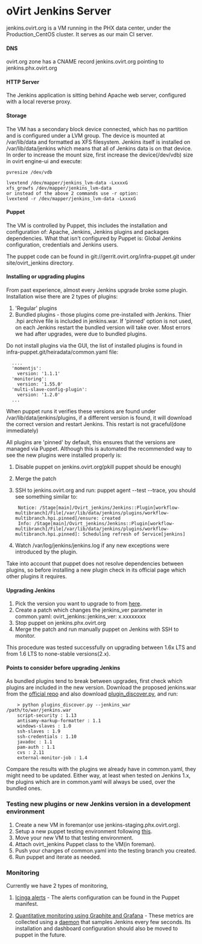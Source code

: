 oVirt Jenkins Server
=================================
jenkins.ovirt.org is a VM running in the PHX data center, under the
Production_CentOS cluster. It serves as our main CI server.

#### DNS
ovirt.org zone has a CNAME record jenkins.ovirt.org pointing to
jenkins.phx.ovirt.org

#### HTTP Server
The Jenkins application is sitting behind Apache web server, configured
with a local reverse proxy.


#### Storage
The VM has a secondary block device connected, which has no partition
and is configured under a LVM group. The device is mounted at
/var/lib/data and formatted as XFS filesystem. Jenkins itself is installed
on /var/lib/data/jenkins which means that all of Jenkins data is on that device.
In order to increase the mount size, first increase the device(/dev/vdb)
size in ovirt engine-ui and execute:

	pvresize /dev/vdb

	lvextend /dev/mapper/jenkins_lvm-data -LxxxxG
	xfs_growfs /dev/mapper/jenkins_lvm-data
	or instead of the above 2 commands use -r option:
	lvextend -r /dev/mapper/jenkins_lvm-data -LxxxxG





#### Puppet
The VM is controlled by Puppet, this includes the installation and
configuration of: Apache, Jenkins, Jenkins plugins and packages dependencies.
What that isn't configured by Puppet is:
Global Jenkins configuration, credentials and Jenkins users.

The puppet code can be found in git://gerrit.ovirt.org/infra-puppet.git
under site/ovirt_jenkins directory.


#### Installing or upgrading plugins

From past experience, almost every Jenkins upgrade broke some plugin.
Installation wise there are 2 types of plugins:
1. 'Regular' plugins
2. Bundled plugins - those plugins come pre-installed with Jenkins. Thier .hpi
archive file is included in jenkins.war. If 'pinned' option is not used,
on each Jenkins restart the bundled version will take over.
Most errors we had after upgrades, were due to bundled plugins.

Do not install plugins via the GUI, the list of installed plugins is found in
infra-puppet.git/heiradata/common.yaml file:

	  ....
	  'momentjs':
	    version: '1.1.1'
	  'monitoring':
	    version: '1.55.0'
	  'multi-slave-config-plugin':
	    version: '1.2.0'
	  ...

When puppet runs it verifies these versions are found under
/var/lib/data/jenkins/plugins, if a different version is found, it will
download the correct version and restart Jenkins. This restart is not
graceful(done immediately)

All plugins are 'pinned' by default, this ensures that the versions are
managed via Puppet. Although this is automated the recommended way to see the
new plugins were installed properly is:
1. Disable puppet on jenkins.ovirt.org(pkill puppet should be enough)
2. Merge the patch
3. SSH to jenkins.ovirt.org and run: puppet agent --test --trace, you should
see something similar to:

		Notice: /Stage[main]/Ovirt_jenkins/Jenkins::Plugin[workflow-multibranch]/File[/var/lib/data/jenkins/plugins/workflow-multibranch.hpi.pinned]/ensure: created
		Info: /Stage[main]/Ovirt_jenkins/Jenkins::Plugin[workflow-multibranch]/File[/var/lib/data/jenkins/plugins/workflow-multibranch.hpi.pinned]: Scheduling refresh of Service[jenkins]

4. Watch /var/log/jenkins/jenkins.log if any new exceptions were introduced
by the plugin.

Take into account that puppet does not resolve dependencies between
plugins, so before installing a new plugin check in its official page which
other plugins it requires.

#### Upgrading Jenkins
1. Pick the version you want to upgrade to from [here][jenkins_repo].
2. Create a patch which changes the jenkins_ver parameter in common.yaml:
	ovirt_jenkins::jenkins_ver: x.xxxxxxxx
3. Stop puppet on jenkins.phx.ovirt.org
4. Merge the patch and run manually puppet on Jenkins with SSH to monitor.

This procedure was tested successfully on upgrading between 1.6x LTS and
from 1.6 LTS to none-stable versions(2.x).

#### Points to consider before upgrading Jenkins
As bundled plugins tend to break between upgrades, first check which
plugins are included in the new version. Download the proposed jenkins.war
from the [official repo][jenkins_war] and also download [plugin_discover.py][plugin_disc],
and run:

		> python plugins_discover.py --jenkins_war /path/to/war/jenkins.war
		script-security : 1.13
		antisamy-markup-formatter : 1.1
		windows-slaves : 1.0
		ssh-slaves : 1.9
		ssh-credentials : 1.10
		javadoc : 1.1
		pam-auth : 1.1
		cvs : 2.11
		external-monitor-job : 1.4

Compare the results with the plugins we already have in common.yaml, they
might need to be updated. Either way, at least when tested on Jenkins 1.x,
the plugins which are in common.yaml will always be used, over the bundled
ones.


### Testing new plugins or new Jenkins version in a development environment
1. Create a new VM in foreman(or use jenkins-staging.phx.ovirt.org).
2. Setup a new puppet testing environment following [this][p_dev].
3. Move your new VM to that testing environment.
4. Attach ovirt_jenkins Puppet class to the VM(in foreman).
5. Push your changes of common.yaml into the testing branch you created.
6. Run puppet and iterate as needed.



### Monitoring
Currently we have 2 types of monitoring,
1. [Icinga alerts][icinga_mon] -
The alerts configuration can be found in the Puppet manifest.

2. [Quantitative monitoring using Graphite and Grafana][graphite_mon] -
These metrics are collected using a [daemon][jenkins_graphite] that samples
Jenkins every few seconds. Its installation and dashboard configuration
should also be moved to puppet in the future.



[p_dev]: http://ovirt-infra-docs.readthedocs.io/en/latest/General/Puppet.html
[plugin_disc]: https://github.com/nvgoldin/jenkins-scripts/blob/master/plugins_discover.py
[jenkins_repo]: http://pkg.jenkins-ci.org/redhat-stable/
[jenkins_war]: http://mirrors.jenkins-ci.org/war-stable
[icinga_mon]: https://monitoring.ovirt.org/icinga/cgi-bin/extinfo.cgi?type=1&host=jenkins.phx.ovirt.org
[graphite_mon]: http://graphite.phx.ovirt.org/dashboard/db/jenkins-monitoring
[jenkins_graphite]: https://github.com/nvgoldin/jenkins-graphite

